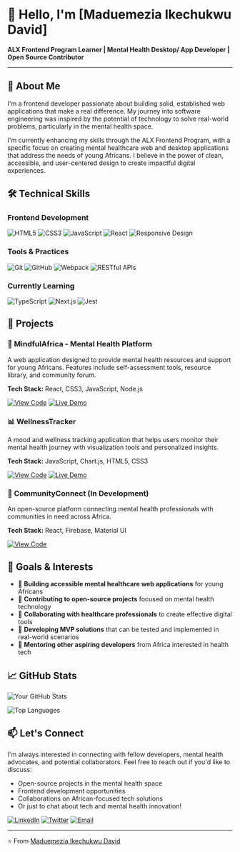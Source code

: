 # 👋 Hello, I'm [Maduemezia Ikechukwu David]

**ALX Frontend Program Learner | Mental Health Desktop/ App Developer | Open Source Contributor**

---

## 🚀 About Me

I'm a frontend developer passionate about building solid, established web applications that make a real difference. My journey into software engineering was inspired by the potential of technology to solve real-world problems, particularly in the mental health space.

I'm currently enhancing my skills through the ALX Frontend Program, with a specific focus on creating mental healthcare web and desktop applications that address the needs of young Africans. I believe in the power of clean, accessible, and user-centered design to create impactful digital experiences.

## 🛠️ Technical Skills

### Frontend Development
![HTML5](https://img.shields.io/badge/HTML5-E34F26?style=for-the-badge&logo=html5&logoColor=white)
![CSS3](https://img.shields.io/badge/CSS3-1572B6?style=for-the-badge&logo=css3&logoColor=white)
![JavaScript](https://img.shields.io/badge/JavaScript-F7DF1E?style=for-the-badge&logo=javascript&logoColor=black)
![React](https://img.shields.io/badge/React-20232A?style=for-the-badge&logo=react&logoColor=61DAFB)
![Responsive Design](https://img.shields.io/badge/Responsive-Design-green?style=for-the-badge)

### Tools & Practices
![Git](https://img.shields.io/badge/Git-F05032?style=for-the-badge&logo=git&logoColor=white)
![GitHub](https://img.shields.io/badge/GitHub-100000?style=for-the-badge&logo=github&logoColor=white)
![Webpack](https://img.shields.io/badge/Webpack-8DD6F9?style=for-the-badge&logo=webpack&logoColor=black)
![RESTful APIs](https://img.shields.io/badge/RESTful-APIs-lightgrey?style=for-the-badge)

### Currently Learning
![TypeScript](https://img.shields.io/badge/TypeScript-007ACC?style=for-the-badge&logo=typescript&logoColor=white)
![Next.js](https://img.shields.io/badge/Next.js-000000?style=for-the-badge&logo=next.js&logoColor=white)
![Jest](https://img.shields.io/badge/Jest-C21325?style=for-the-badge&logo=jest&logoColor=white)

## 💼 Projects

### 🧠 MindfulAfrica - Mental Health Platform
A web application designed to provide mental health resources and support for young Africans. Features include self-assessment tools, resource library, and community forum.

**Tech Stack:** React, CSS3, JavaScript, Node.js

[![View Code](https://img.shields.io/badge/GitHub-View_Code-blue?style=for-the-badge&logo=github)](https://github.com/yourusername/mindfulafrica)
[![Live Demo](https://img.shields.io/badge/Vercel-Live_Demo-black?style=for-the-badge&logo=vercel)](https://yourusername.github.io/mindfulafrica)

### 📊 WellnessTracker
A mood and wellness tracking application that helps users monitor their mental health journey with visualization tools and personalized insights.

**Tech Stack:** JavaScript, Chart.js, HTML5, CSS3

[![View Code](https://img.shields.io/badge/GitHub-View_Code-blue?style=for-the-badge&logo=github)](https://github.com/yourusername/wellnesstracker)
[![Live Demo](https://img.shields.io/badge/Vercel-Live_Demo-black?style=for-the-badge&logo=vercel)](https://yourusername.github.io/wellnesstracker)

### 🤝 CommunityConnect (In Development)
An open-source platform connecting mental health professionals with communities in need across Africa.

**Tech Stack:** React, Firebase, Material UI

[![View Code](https://img.shields.io/badge/GitHub-View_Code-blue?style=for-the-badge&logo=github)](https://github.com/yourusername/communityconnect)

## 🎯 Goals & Interests

- 🔭 **Building accessible mental healthcare web applications** for young Africans
- 🌱 **Contributing to open-source projects** focused on mental health technology
- 👯 **Collaborating with healthcare professionals** to create effective digital tools
- 🤝 **Developing MVP solutions** that can be tested and implemented in real-world scenarios
- 💬 **Mentoring other aspiring developers** from Africa interested in health tech

## 📈 GitHub Stats

![Your GitHub Stats](https://github-readme-stats.vercel.app/api?username=yourusername&show_icons=true&theme=algolia)

![Top Languages](https://github-readme-stats.vercel.app/api/top-langs/?username=yourusername&layout=compact&theme=algolia)

## 📫 Let's Connect

I'm always interested in connecting with fellow developers, mental health advocates, and potential collaborators. Feel free to reach out if you'd like to discuss:

- Open-source projects in the mental health space
- Frontend development opportunities
- Collaborations on African-focused tech solutions
- Or just to chat about tech and mental health innovation!

[![LinkedIn](https://img.shields.io/badge/LinkedIn-0077B5?style=for-the-badge&logo=linkedin&logoColor=white)](https://linkedin.com/in/yourprofile)
[![Twitter](https://img.shields.io/badge/Twitter-1DA1F2?style=for-the-badge&logo=twitter&logoColor=white)](https://twitter.com/Oracle_Nexora)
[![Email](https://img.shields.io/badge/Email-D14836?style=for-the-badge&logo=gmail&logoColor=white)](mailto:ikechukwudavid331@gmail.com)

---

⭐️ From [Maduemezia Ikechukwu David](https://github.com/BlaQDeveloper)

